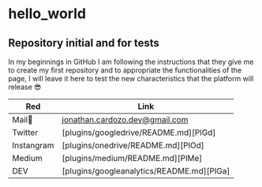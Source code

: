 # hello_world

## Repository initial and for tests

In my beginnings in GitHub I am following the instructions that they give me to create my first repository and to appropriate the functionalities of the page, I will leave it here to test the new characteristics that the platform will release 😎

| Red | Link |
| ------ | ------ |
| Mail📮 | jonathan.cardozo.dev@gmail.com |
| Twitter | [plugins/googledrive/README.md][PlGd] |
| Instangram | [plugins/onedrive/README.md][PlOd] |
| Medium | [plugins/medium/README.md][PlMe] |
| DEV | [plugins/googleanalytics/README.md][PlGa] |
